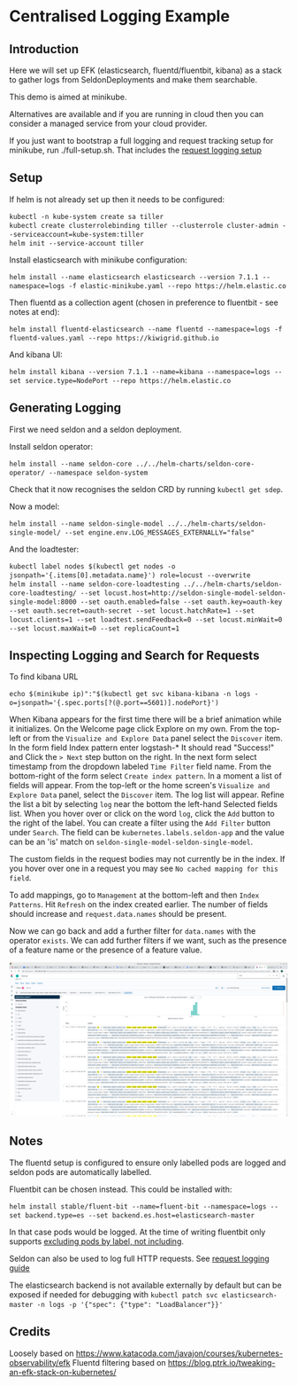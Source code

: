 # Centralised Logging Example

## Introduction

Here we will set up EFK (elasticsearch, fluentd/fluentbit, kibana) as a stack to gather logs from SeldonDeployments and make them searchable.

This demo is aimed at minikube.

Alternatives are available and if you are running in cloud then you can consider a managed service from your cloud provider.

If you just want to bootstrap a full logging and request tracking setup for minikube, run ./full-setup.sh. That includes the [request logging setup](./request-logging/README.md)

## Setup

If helm is not already set up then it needs to be configured:

```
kubectl -n kube-system create sa tiller
kubectl create clusterrolebinding tiller --clusterrole cluster-admin --serviceaccount=kube-system:tiller
helm init --service-account tiller
```

Install elasticsearch with minikube configuration:

```
helm install --name elasticsearch elasticsearch --version 7.1.1 --namespace=logs -f elastic-minikube.yaml --repo https://helm.elastic.co
```

Then fluentd as a collection agent (chosen in preference to fluentbit - see notes at end):

```
helm install fluentd-elasticsearch --name fluentd --namespace=logs -f fluentd-values.yaml --repo https://kiwigrid.github.io
```

And kibana UI:

```
helm install kibana --version 7.1.1 --name=kibana --namespace=logs --set service.type=NodePort --repo https://helm.elastic.co
```

## Generating Logging

First we need seldon and a seldon deployment.

Install seldon operator:

```
helm install --name seldon-core ../../helm-charts/seldon-core-operator/ --namespace seldon-system
```

Check that it now recognises the seldon CRD by running `kubectl get sdep`.

Now a model:

```
helm install --name seldon-single-model ../../helm-charts/seldon-single-model/ --set engine.env.LOG_MESSAGES_EXTERNALLY="false"
```

And the loadtester:

```
kubectl label nodes $(kubectl get nodes -o jsonpath='{.items[0].metadata.name}') role=locust --overwrite
helm install --name seldon-core-loadtesting ../../helm-charts/seldon-core-loadtesting/ --set locust.host=http://seldon-single-model-seldon-single-model:8000 --set oauth.enabled=false --set oauth.key=oauth-key --set oauth.secret=oauth-secret --set locust.hatchRate=1 --set locust.clients=1 --set loadtest.sendFeedback=0 --set locust.minWait=0 --set locust.maxWait=0 --set replicaCount=1
```

## Inspecting Logging and Search for Requests

To find kibana URL

```
echo $(minikube ip)":"$(kubectl get svc kibana-kibana -n logs -o=jsonpath='{.spec.ports[?(@.port==5601)].nodePort}')
```

When Kibana appears for the first time there will be a brief animation while it initializes.
On the Welcome page click Explore on my own.
From the top-left or from the `Visualize and Explore Data` panel select the `Discover` item.
In the form field Index pattern enter logstash-*
It should read "Success!" and Click the `> Next` step button on the right.
In the next form select timestamp from the dropdown labeled `Time Filter` field name.
From the bottom-right of the form select `Create index pattern`.
In a moment a list of fields will appear.
From the top-left or the home screen's `Visualize and Explore Data` panel, select the `Discover` item.
The log list will appear.
Refine the list a bit by selecting `log` near the bottom the left-hand Selected fields list.
When you hover over or click on the word `log`, click the `Add` button to the right of the label.
You can create a filter using the `Add Filter` button under `Search`. The field can be `kubernetes.labels.seldon-app` and the value can be an 'is' match on `seldon-single-model-seldon-single-model`.

The custom fields in the request bodies may not currently be in the index. If you hover over one in a request you may see `No cached mapping for this field`.

To add mappings, go to `Management` at the bottom-left and then `Index Patterns`. Hit `Refresh` on the index created earlier. The number of fields should increase and `request.data.names` should be present.

Now we can go back and add a further filter for `data.names` with the operator `exists`. We can add further filters if we want, such as the presence of a feature name or the presence of a feature value.

![picture](./kibana-custom-search.png)

## Notes

The fluentd setup is configured to ensure only labelled pods are logged and seldon pods are automatically labelled.

Fluentbit can be chosen instead. This could be installed with:

```
helm install stable/fluent-bit --name=fluent-bit --namespace=logs --set backend.type=es --set backend.es.host=elasticsearch-master
```

In that case pods would be logged. At the time of writing fluentbit only supports [excluding pods by label, not including](https://github.com/fluent/fluent-bit/issues/737).

Seldon can also be used to log full HTTP requests. See [request logging guide](./request-logging/README.md)

The elasticsearch backend is not available externally by default but can be exposed if needed for debugging with `kubectl patch svc elasticsearch-master -n logs -p '{"spec": {"type": "LoadBalancer"}}'`

## Credits

Loosely based on https://www.katacoda.com/javajon/courses/kubernetes-observability/efk
Fluentd filtering based on https://blog.ptrk.io/tweaking-an-efk-stack-on-kubernetes/